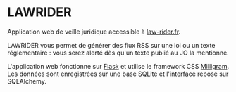 # LAWRIDER
Application web de veille juridique accessible à [law-rider.fr](https://law-rider.fr).

LAWRIDER vous permet de générer des flux RSS sur une loi ou un texte réglementaire : vous serez alerté dès qu'un texte publié au JO la mentionne.

L'application web fonctionne sur [Flask](http://flask.pocoo.org/) et utilise le framework CSS [Milligram](https://milligram.io/). Les données sont enregistrées sur une base SQLite et l'interface repose sur SQLAlchemy.



